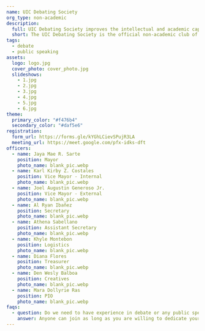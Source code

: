 ```yaml
---
name: UIC Debating Society
org_type: non-academic
description:
  full: UIC Debating Society improves the intellectual and academic capabilities of its members by helping develop multiple aspects of their personality and increasing their ability to speak eloquently. More than that, the club promotes critical thinking and advances awareness of political and social issues that affect the status quo.
  short: The UIC Debating Society is the official non-academic club of the University of the Immaculate Conception for public speaking and debate-related activities.
tags:
  - debate
  - public speaking
assets:
  logo: logo.jpg
  cover_photo: cover_photo.jpg
  slideshows:
    - 1.jpg
    - 2.jpg
    - 3.jpg
    - 4.jpg
    - 5.jpg
    - 6.jpg
theme:
  primary_color: "#f476b4"
  secondary_color: "#daf5e6"
registration:
  form_url: https://forms.gle/kYGhLCievSPujR3LA
  meeting_url: https://meet.google.com/pfx-idks-dft
officers:
  - name: Jaya Mae R. Sarte
    position: Mayor
    photo_name: blank_pic.webp
  - name: Karl Kirby Z. Costales
    position: Vice Mayor - Internal
    photo_name: blank_pic.webp
  - name: Joel Augustin Generoso Jr.
    position: Vice Mayor - External
    photo_name: blank_pic.webp
  - name: Al Ryan Ibañez
    position: Secretary
    photo_name: blank_pic.webp
  - name: Athena Sabellano
    position: Assistant Secretary
    photo_name: blank_pic.webp
  - name: Khyle Montebon
    position: Logistics
    photo_name: blank_pic.webp
  - name: Diana Flores
    position: Treasurer
    photo_name: blank_pic.webp
  - name: Den Wesly Balboa
    position: Creatives
    photo_name: blank_pic.webp
  - name: Mara Dollyrie Ras
    position: PIO
    photo_name: blank_pic.webp
faqs:
  - question: Do we need to have experience in debate or any public speaking activities to join the club?
    answer: Anyone can join as long as you are willing to dedicate your time for training and other activities of the club.
---
```

